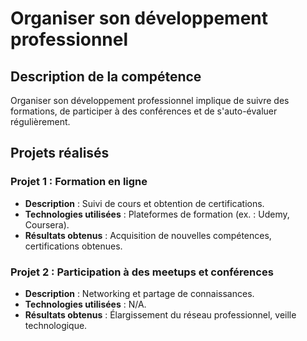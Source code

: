 # Organiser son développement professionnel

## Description de la compétence
Organiser son développement professionnel implique de suivre des formations, de participer à des conférences et de s'auto-évaluer régulièrement.

## Projets réalisés

### Projet 1 : Formation en ligne
- **Description** : Suivi de cours et obtention de certifications.
- **Technologies utilisées** : Plateformes de formation (ex. : Udemy, Coursera).
- **Résultats obtenus** : Acquisition de nouvelles compétences, certifications obtenues.

### Projet 2 : Participation à des meetups et conférences
- **Description** : Networking et partage de connaissances.
- **Technologies utilisées** : N/A.
- **Résultats obtenus** : Élargissement du réseau professionnel, veille technologique.
